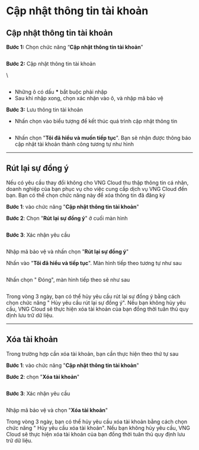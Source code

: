 # Cập nhật thông tin tài khoản



## **Cập nhật thông tin tài khoản** <a href="#capnhatthongtintaikhoan-capnhatthongtintaikhoan" id="capnhatthongtintaikhoan-capnhatthongtintaikhoan"></a>

**Bước 1:** Chọn chức năng “**Cập nhật thông tin tài khoản**”



<figure><img src="https://docs.vngcloud.vn/download/attachments/31556041/image2023-10-17_15-6-12.png?version=1&#x26;modificationDate=1697529973000&#x26;api=v2" alt=""><figcaption></figcaption></figure>



**Bước 2:** Cập nhật thông tin tài khoản

\


<figure><img src="https://docs.vngcloud.vn/download/attachments/31556041/image2023-10-17_15-8-20.png?version=1&#x26;modificationDate=1697530101000&#x26;api=v2" alt=""><figcaption></figcaption></figure>

* Những ô có dấu **\*** bắt buộc phải nhập
* Sau khi nhập xong, chọn xác nhận vào ô, và nhập mã bảo vệ&#x20;

**Bước 3:** Lưu thông tin tài khoản

*   Nhấn chọn vào biểu tượng   để kết thúc quá trình cập nhật thông tin

    <figure><img src="https://docs.vngcloud.vn/download/thumbnails/31556041/image2021-6-24_17-34-25.png?version=1&#x26;modificationDate=1624530867000&#x26;api=v2" alt=""><figcaption></figcaption></figure>
* Nhấn chọn "**Tôi đã hiểu và muốn tiếp tục**". Bạn sẽ nhận được thông báo cập nhật tài khoản thành công tương tự như hình

***

## **Rút lại sự đồng ý** <a href="#capnhatthongtintaikhoan-truonghop-rutlaisudongy" id="capnhatthongtintaikhoan-truonghop-rutlaisudongy"></a>

Nếu có yêu cầu thay đổi không cho VNG Cloud thu thập thông tin cá nhân, doanh nghiệp của bạn phục vụ cho việc cung cấp dịch vụ VNG Cloud đến bạn. Bạn có thể chọn chức năng này để xóa thông tin đã đăng ký

**Bước 1**: vào chức năng "**Cập nhật thông tin tài khoản**"

**Bước 2**: Chọn "**Rút lại sự đồng ý**" ở cuối màn hình

<figure><img src="https://docs.vngcloud.vn/download/attachments/31556041/image2023-10-17_15-27-26.png?version=1&#x26;modificationDate=1697531247000&#x26;api=v2" alt=""><figcaption></figcaption></figure>

**Bước 3**: Xác nhận yêu cầu

<figure><img src="https://docs.vngcloud.vn/download/attachments/31556041/image2023-10-17_15-28-48.png?version=1&#x26;modificationDate=1697531330000&#x26;api=v2" alt=""><figcaption></figcaption></figure>

Nhập mã bảo vệ và nhấn chọn "**Rút lại sự đồng ý**"

Nhấn vào "**Tôi đã hiểu và tiếp tục**". Màn hình tiếp theo tương tự như sau

<figure><img src="https://docs.vngcloud.vn/download/attachments/31556041/image2023-10-17_16-50-31.png?version=1&#x26;modificationDate=1697536232000&#x26;api=v2" alt=""><figcaption></figcaption></figure>

Nhấn chọn " Đóng", màn hình tiếp theo sẽ như sau

&#x20;

<figure><img src="https://docs.vngcloud.vn/download/attachments/31556041/image2023-10-17_16-51-45.png?version=1&#x26;modificationDate=1697536306000&#x26;api=v2" alt=""><figcaption></figcaption></figure>

Trong vòng 3 ngày, bạn có thể hủy yêu cầu rút lại sự đồng ý bằng cách chọn chức năng " Hủy yêu cầu rút lại sự đồng ý". Nếu bạn không hủy yêu cầu, VNG Cloud sẽ thực hiện xóa tài khoản của bạn đồng thời tuân thủ quy định lưu trữ dữ liệu.&#x20;

***

## **Xóa tài khoản** <a href="#capnhatthongtintaikhoan-truonghop-xoataikhoan" id="capnhatthongtintaikhoan-truonghop-xoataikhoan"></a>

Trong trường hợp cần xóa tài khoản, bạn cần thực hiện theo thứ tự sau

**Bước 1**: vào chức năng "**Cập nhật thông tin tài khoản**"

**Bước 2**: chọn "**Xóa tài khoản**"

<figure><img src="https://docs.vngcloud.vn/download/attachments/31556041/image2023-10-17_16-17-17.png?version=1&#x26;modificationDate=1697534238000&#x26;api=v2" alt=""><figcaption></figcaption></figure>

**Bước 3**: Xác nhận yêu cầu

<figure><img src="https://docs.vngcloud.vn/download/attachments/31556041/image2023-10-17_16-19-57.png?version=1&#x26;modificationDate=1697534398000&#x26;api=v2" alt=""><figcaption></figcaption></figure>

Nhập mã bảo vệ và chọn "**Xóa tài khoản**"

Trong vòng 3 ngày, bạn có thể hủy yêu cầu xóa tài khoản bằng cách chọn chức năng " Hủy yêu cầu xóa tài khoản". Nếu bạn không hủy yêu cầu, VNG Cloud sẽ thực hiện xóa tài khoản của bạn đồng thời tuân thủ quy định lưu trữ dữ liệu.&#x20;

